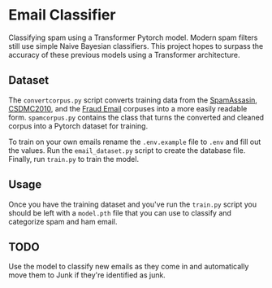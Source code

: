 # Email Classifier

Classifying spam using a Transformer Pytorch model. Modern spam filters still
use simple Naive Bayesian classifiers. This project hopes to surpass the
accuracy of these previous models using a Transformer architecture.

## Dataset

The `convertcorpus.py` script converts training data from the
[SpamAssasin](https://spamassassin/apache.org/old/publiccorpus),
[CSDMC2010](https://github.com/zrz1996/Spam-Email-Classifier-DataSet), and the
[Fraud Email](https://www.kaggle.com/datasets/rtatman/fraudulent-email-corpus?resource=download)
corpuses into a more easily readable form. `spamcorpus.py` contains the class
that turns the converted and cleaned corpus into a Pytorch dataset for training.

To train on your own emails rename the `.env.example` file to `.env` and fill
out the values. Run the `email_dataset.py` script to create the database file.
Finally, run `train.py` to train the model.

## Usage

Once you have the training dataset and you've run the `train.py` script you
should be left with a `model.pth` file that you can use to classify and
categorize spam and ham email.

## TODO

Use the model to classify new emails as they come in and automatically move them
to Junk if they're identified as junk.
